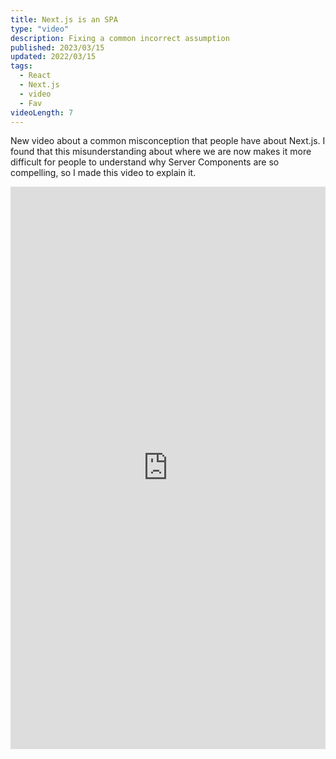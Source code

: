 ```yaml
---
title: Next.js is an SPA
type: "video"
description: Fixing a common incorrect assumption
published: 2023/03/15
updated: 2022/03/15
tags:
  - React
  - Next.js
  - video
  - Fav
videoLength: 7
---
```


New video about a common misconception that people have about Next.js. I found that this misunderstanding about where we are now makes it more difficult for people to understand why Server Components are so compelling, so I made this video to explain it.

<div class="video-container">
  <iframe
    width="100%"
    height="900px"
    src="https://www.youtube.com/watch?v=DWRq1nRPUMs"
    frameborder="0"
    allow="accelerometer; 
    autoplay; 
    encrypted-media; 
    gyroscope; 
    picture-in-picture"
    allowfullscreen
  ></iframe>
</div>

